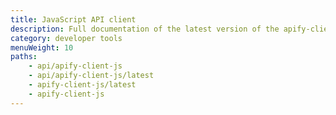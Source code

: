 ```yaml
---
title: JavaScript API client
description: Full documentation of the latest version of the apify-client NPM package, which simplifies access to the Apify API using JavaScript / Node.js
category: developer tools
menuWeight: 10
paths:
    - api/apify-client-js
    - api/apify-client-js/latest
    - apify-client-js/latest
    - apify-client-js
---
```

 